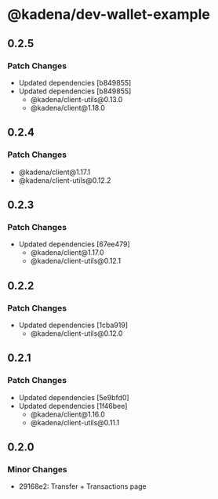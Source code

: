 # @kadena/dev-wallet-example

## 0.2.5

### Patch Changes

- Updated dependencies \[b849855]
- Updated dependencies \[b849855]
  - @kadena/client-utils\@0.13.0
  - @kadena/client\@1.18.0

## 0.2.4

### Patch Changes

- @kadena/client\@1.17.1
- @kadena/client-utils\@0.12.2

## 0.2.3

### Patch Changes

- Updated dependencies \[67ee479]
  - @kadena/client\@1.17.0
  - @kadena/client-utils\@0.12.1

## 0.2.2

### Patch Changes

- Updated dependencies \[1cba919]
  - @kadena/client-utils\@0.12.0

## 0.2.1

### Patch Changes

- Updated dependencies \[5e9bfd0]
- Updated dependencies \[1f46bee]
  - @kadena/client\@1.16.0
  - @kadena/client-utils\@0.11.1

## 0.2.0

### Minor Changes

- 29168e2: Transfer + Transactions page
